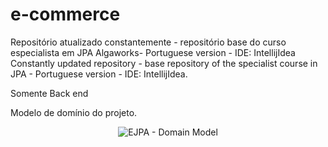 # e-commerce
Repositório atualizado constantemente - repositório base do curso especialista em JPA Algaworks-  Portuguese version - IDE: IntellijIdea
Constantly updated repository - base repository of the specialist course in JPA - Portuguese version - IDE: IntellijIdea.

Somente Back end

Modelo de domínio do projeto.

<span align="center">
 
 ![EJPA - Domain Model](https://user-images.githubusercontent.com/3721252/159170568-7d1b9640-cebf-42bc-a9c5-b0e7796f574e.jpg)
 
</span>
